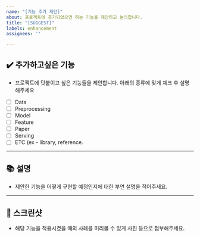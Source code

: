```yaml
---
name: "[기능 추가 제안]"
about: 프로젝트에 추가되었으면 하는 기능을 제안하고 논의합니다.
title: "[SUGGEST]"
labels: enhancement
assignees: ''

---
```


## ✔️  추가하고싶은 기능

- 프로젝트에 덧붙이고 싶은 기능들을 제안합니다. 아래의 종류에 맞게 체크 후 설명해주세요

- [ ] Data
- [ ] Preprocessing
- [ ] Model
- [ ] Feature
- [ ] Paper
- [ ] Serving
- [ ] ETC (ex - library, reference.

---

## 📚  설명

- 제안한 기능을 어떻게 구현할 예정인지에 대한 부연 설명을 적어주세요.

---

## 📸  스크린샷 

- 해당 기능을 적용시켰을 때의 사례를 미리볼 수 있게 사진 등으로 첨부해주세요.
